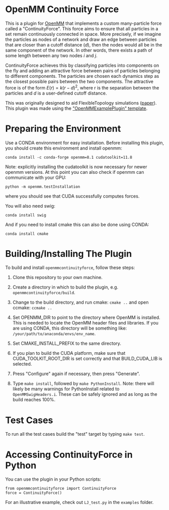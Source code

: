 OpenMM Continuity Force
=====================

This is a plugin for [OpenMM](https://openmm.org) that implements a custom many-particle
force called a "ContinuityForce".  This force aims to ensure that all particles in a set
remain continuously connected in space.  More precisely, if we imagine the particles as
nodes of a network and draw an edge between particles that are closer than a cutoff distance ($d$),
then the nodes would all be in the same component of the network.  In other words, there exists
a path of some length between any two nodes $i$ and $j$.

ContinuityForce achieves this by classifying particles into components on the fly and adding
an attractive force between pairs of particles belonging to different components.  The particles
are chosen each dynamics step as the closest possible pairs between the two components.  The
attractive force is of the form $E(r)=k(r-d)^2$, where r is the separation between
the particles and $d$ is a user-defined cutoff distance.

This was originally designed to aid FlexibleTopology simulations ([paper](https://pubs.acs.org/doi/full/10.1021/acs.jctc.3c00409)).  This plugin was made using the ["OpenMMExamplePlugin" template](https://github.com/openmm/openmmexampleplugin).

Preparing the Environment
===================

Use a CONDA environment for easy installation. Before installing this plugin,
you should create this environment and install openmm:
```
conda install -c conda-forge openmm=8.1 cudatoolkit=11.8
```
Note: explicitly installing the cudatoolkit is now necessary for newer openmm versions.  At this point you
can also check if openmm can communicate with your GPU:
```
python -m openmm.testInstallation
```
where you should see that CUDA successfully computes forces.

You will also need swig:
```
conda install swig
```
And if you need to install cmake this can also be done using CONDA:
```
conda install cmake
```

Building/Installing The Plugin
===================

To build and install `openmmcontinuityforce`, follow these steps:

1. Clone this repository to your own machine.

2. Create a directory in which to build the plugin, e.g. `openmmcontinuityforce/build`.

3. Change to the build directory, and run cmake: `cmake ..` and open ccmake: `ccmake ..`

4. Set OPENMM_DIR to point to the directory where OpenMM is installed.  This is needed to locate
the OpenMM header files and libraries.  If you are using CONDA, this directory will be something
like: `/your/path/to/anaconda/envs/env_name`. 

5. Set CMAKE_INSTALL_PREFIX to the same directory.

6. If you plan to build the CUDA platform, make sure that CUDA_TOOLKIT_ROOT_DIR is set correctly
and that BUILD_CUDA_LIB is selected.

7. Press "Configure" again if necessary, then press "Generate".

8. Type `make install`, followed by `make PythonInstall`.  Note: there will likely be many warnings for PythonInstall related to `OpenMMSwigHeaders.i`.  These can be safely ignored and as long as the build reaches 100%.


Test Cases
==========

To run all the test cases build the "test" target by typing `make test`.

Accessing ContinuityForce in Python
==========

You can use the plugin in your Python scripts:
```
from openmmcontinuityforce import ContinuityForce
force = ContinuityForce()
```

For an illustrative example, check out `LJ_test.py` in the `examples` folder.
